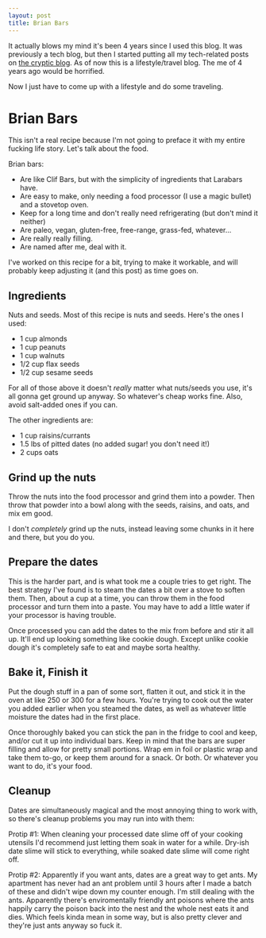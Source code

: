 ```yaml
---
layout: post
title: Brian Bars
---
```


It actually blows my mind it's been 4 years since I used this blog. It was
previously a tech blog, but then I started putting all my tech-related posts on
[the cryptic blog](cryptic.io). As of now this is a lifestyle/travel blog. The
me of 4 years ago would be horrified.

Now I just have to come up with a lifestyle and do some traveling.

# Brian Bars

This isn't a real recipe because I'm not going to preface it with my entire
fucking life story. Let's talk about the food.

Brian bars:

* Are like Clif Bars, but with the simplicity of ingredients that Larabars have.
* Are easy to make, only needing a food processor (I use a magic bullet) and a
  stovetop oven.
* Keep for a long time and don't really need refrigerating (but don't mind it
  neither)
* Are paleo, vegan, gluten-free, free-range, grass-fed, whatever...
* Are really really filling.
* Are named after me, deal with it.

I've worked on this recipe for a bit, trying to make it workable, and will
probably keep adjusting it (and this post) as time goes on.

## Ingredients

Nuts and seeds. Most of this recipe is nuts and seeds. Here's the ones I used:

* 1 cup almonds
* 1 cup peanuts
* 1 cup walnuts
* 1/2 cup flax seeds
* 1/2 cup sesame seeds

For all of those above it doesn't _really_ matter what nuts/seeds you use, it's
all gonna get ground up anyway. So whatever's cheap works fine. Also, avoid
salt-added ones if you can.

The other ingredients are:

* 1 cup raisins/currants
* 1.5 lbs of pitted dates (no added sugar! you don't need it!)
* 2 cups oats

## Grind up the nuts

Throw the nuts into the food processor and grind them into a powder. Then throw
that powder into a bowl along with the seeds, raisins, and oats, and mix em
good.

I don't _completely_ grind up the nuts, instead leaving some chunks in it here
and there, but you do you.

## Prepare the dates

This is the harder part, and is what took me a couple tries to get right. The
best strategy I've found is to steam the dates a bit over a stove to soften
them. Then, about a cup at a time, you can throw them in the food processor and
turn them into a paste. You may have to add a little water if your processor is
having trouble.

Once processed you can add the dates to the mix from before and stir it all up.
It'll end up looking something like cookie dough. Except unlike cookie dough
it's completely safe to eat and maybe sorta healthy.

## Bake it, Finish it

Put the dough stuff in a pan of some sort, flatten it out, and stick it in the
oven at like 250 or 300 for a few hours. You're trying to cook out the water you
added earlier when you steamed the dates, as well as whatever little moisture
the dates had in the first place.

Once thoroughly baked you can stick the pan in the fridge to cool and keep,
and/or cut it up into individual bars. Keep in mind that the bars are super
filling and allow for pretty small portions. Wrap em in foil or plastic wrap and
take them to-go, or keep them around for a snack. Or both. Or whatever you want
to do, it's your food.

## Cleanup

Dates are simultaneously magical and the most annoying thing to work with, so
there's cleanup problems you may run into with them:

Protip #1: When cleaning your processed date slime off of your cooking utensils
I'd recommend just letting them soak in water for a while. Dry-ish date slime
will stick to everything, while soaked date slime will come right off.

Protip #2: Apparently if you want ants, dates are a great way to get ants. My
apartment has never had an ant problem until 3 hours after I made a batch of
these and didn't wipe down my counter enough. I'm still dealing with the ants.
Apparently there's enviromentally friendly ant poisons where the ants happily
carry the poison back into the nest and the whole nest eats it and dies. Which
feels kinda mean in some way, but is also pretty clever and they're just ants
anyway so fuck it.
